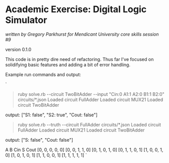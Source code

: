 # Academic Exercise: Digital Logic Simulator

_written by Gregory Parkhurst for Mendicant University core skills session #9_

version 0.1.0

This code is in pretty dire need of refactoring. Thus far I've focused on solidifying
basic features and adding a bit of error handling.

Example run commands and output:

`
> ruby solve.rb --circuit TwoBitAdder --input "Cin:0 A1:1 A2:0 B1:1 B2:0" circuits/*.json
Loaded circuit FullAdder
Loaded circuit MUX21
Loaded circuit TwoBitAdder

output: ["S1: false", "S2: true", "Cout: false"]

> ruby solve.rb --truth --circuit FullAdder circuits/*.json
Loaded circuit FullAdder
Loaded circuit MUX21
Loaded circuit TwoBitAdder

output: ["S: false", "Cout: false"]


 A  B  Cin  S  Cout
[0, 0, 0, 0, 0]
[0, 0, 1, 1, 0]
[0, 1, 0, 1, 0]
[0, 1, 1, 0, 1]
[1, 0, 0, 1, 0]
[1, 0, 1, 0, 1]
[1, 1, 0, 0, 1]
[1, 1, 1, 1, 1]
`
